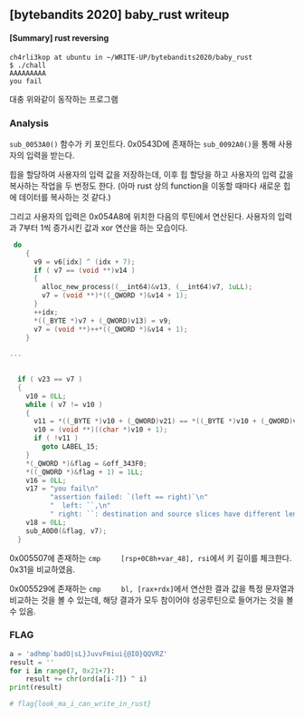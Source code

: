 ## [bytebandits 2020] baby_rust writeup

#### [Summary] rust reversing

```shell
ch4rli3kop at ubuntu in ~/WRITE-UP/bytebandits2020/baby_rust
$ ./chall 
AAAAAAAAA
you fail
```

대충 위와같이 동작하는 프로그램



### Analysis

`sub_0053A0()` 함수가 키 포인트다. 0x0543D에 존재하는 `sub_0092A0()`을 통해 사용자의 입력을 받는다.

힙을 할당하여 사용자의 입력 값을 저장하는데, 이후 힙 할당을 하고 사용자의 입력 값을 복사하는 작업을 두 번정도 한다. (아마 rust 상의 function을 이동할 때마다 새로운 힙에 데이터를 복사하는 것 같다.)



그리고 사용자의 입력은 0x054A8에 위치한 다음의 루틴에서 연산된다. 사용자의 입력과 7부터 1씩 증가시킨 값과 xor 연산을 하는 모습이다.

```c
 do
    {
      v9 = v6[idx] ^ (idx + 7);
      if ( v7 == (void **)v14 )
      {
        alloc_new_process((__int64)&v13, (__int64)v7, 1uLL);
        v7 = (void **)*((_QWORD *)&v14 + 1);
      }
      ++idx;
      *((_BYTE *)v7 + (_QWORD)v13) = v9;
      v7 = (void **)++*((_QWORD *)&v14 + 1);
    }

...
    
    
  if ( v23 == v7 )
  {
    v10 = 0LL;
    while ( v7 != v10 )
    {
      v11 = *((_BYTE *)v10 + (_QWORD)v21) == *((_BYTE *)v10 + (_QWORD)v13);
      v10 = (void **)((char *)v10 + 1);
      if ( !v11 )
        goto LABEL_15;
    }
    *(_QWORD *)&flag = &off_343F0;
    *((_QWORD *)&flag + 1) = 1LL;
    v16 = 0LL;
    v17 = "you fail\n"
          "assertion failed: `(left == right)`\n"
          "  left: ``,\n"
          " right: ``: destination and source slices have different lengths";
    v18 = 0LL;
    sub_A0D0(&flag, v7);
  }
```

0x005507에 존재하는 `cmp     [rsp+0C8h+var_48], rsi`에서 키 길이를 체크한다. 0x31을 비교하였음.

0x005529에 존재하는 `cmp     bl, [rax+rdx]`에서 연산한 결과 값을 특정 문자열과 비교하는 것을 볼 수 있는데, 해당 결과가 모두 참이어야 성공루틴으로 들어가는 것을 볼 수 있음.



### FLAG

```python
a = 'adhmp`badO|sL}JuvvFmiui{@IO}QQVRZ'
result = ''
for i in range(7, 0x21+7):
    result += chr(ord(a[i-7]) ^ i)
print(result)

# flag{look_ma_i_can_write_in_rust}
```







